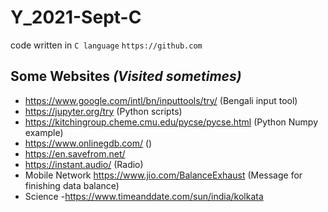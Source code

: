 # Y_2021-Sept-C
code written in `C language`
`https://github.com`

## Some Websites _(Visited sometimes)_
- https://www.google.com/intl/bn/inputtools/try/  (Bengali input tool)
- https://jupyter.org/try (Python scripts)
- https://kitchingroup.cheme.cmu.edu/pycse/pycse.html (Python Numpy example)
- https://www.onlinegdb.com/  ()
- https://en.savefrom.net/  
- https://instant.audio/  (Radio)
- Mobile Network
  https://www.jio.com/BalanceExhaust (Message for finishing data balance)
- Science
  -https://www.timeanddate.com/sun/india/kolkata
